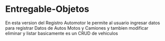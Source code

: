 # Entregable-Objetos

En esta version del Registro Automotor le permite al usuario ingresar datos para registrar Datos de Autos Motos y Camiones y tambien modificar eliminar y listar
basicamente es un CRUD de vehiculos
